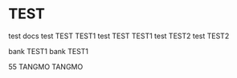# TEST
test docs
test TEST TEST1
test TEST TEST1
test TEST2
test TEST2

bank TEST1
bank TEST1

55
TANGMO
TANGMO
